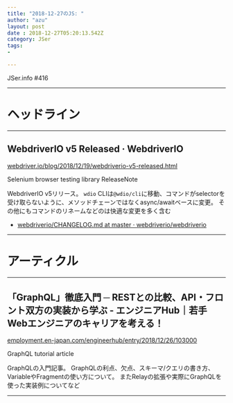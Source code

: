 ```yaml
---
title: "2018-12-27のJS: "
author: "azu"
layout: post
date : 2018-12-27T05:20:13.542Z
category: JSer
tags:
-

---
```


JSer.info #416

----

<h1 class="site-genre">ヘッドライン</h1>

----

## WebdriverIO v5 Released · WebdriverIO
[webdriver.io/blog/2018/12/19/webdriverio-v5-released.html](https://webdriver.io/blog/2018/12/19/webdriverio-v5-released.html "WebdriverIO v5 Released · WebdriverIO")
<p class="jser-tags jser-tag-icon"><span class="jser-tag">Selenium</span> <span class="jser-tag">browser</span> <span class="jser-tag">testing</span> <span class="jser-tag">library</span> <span class="jser-tag">ReleaseNote</span></p>

WebdriverIO v5リリース。
`wdio` CLIは`@wdio/cli`に移動、コマンドがselectorを受け取らないように、メソッドチェーンではなくasync/awaitベースに変更。
その他にもコマンドのリネームなどのは快適な変更を多く含む

- [webdriverio/CHANGELOG.md at master · webdriverio/webdriverio](https://github.com/webdriverio/webdriverio/blob/master/CHANGELOG.md#v500-2018-12-20 "webdriverio/CHANGELOG.md at master · webdriverio/webdriverio")

----
<h1 class="site-genre">アーティクル</h1>

----

## 「GraphQL」徹底入門 ─ RESTとの比較、API・フロント双方の実装から学ぶ - エンジニアHub｜若手Webエンジニアのキャリアを考える！
[employment.en-japan.com/engineerhub/entry/2018/12/26/103000](https://employment.en-japan.com/engineerhub/entry/2018/12/26/103000 "「GraphQL」徹底入門 ─ RESTとの比較、API・フロント双方の実装から学ぶ - エンジニアHub｜若手Webエンジニアのキャリアを考える！")
<p class="jser-tags jser-tag-icon"><span class="jser-tag">GraphQL</span> <span class="jser-tag">tutorial</span> <span class="jser-tag">article</span></p>

GraphQLの入門記事。
GraphQLの利点、欠点、スキーマ/クエリの書き方、VariableやFragmentの使い方について。
またRelayの拡張や実際にGraphQLを使った実装例についてなど


----
